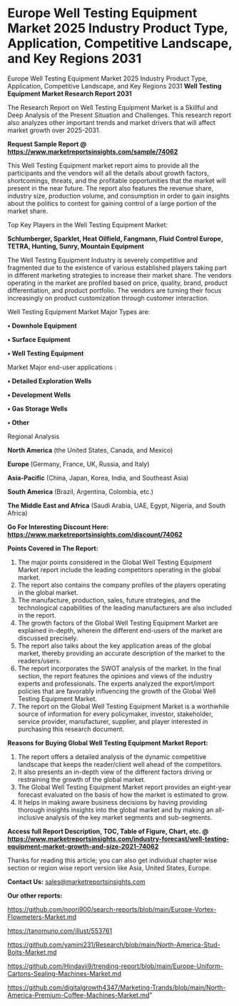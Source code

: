 # Europe Well Testing Equipment Market 2025 Industry Product Type, Application, Competitive Landscape, and Key Regions 2031
 Europe Well Testing Equipment Market 2025 Industry Product Type, Application, Competitive Landscape, and Key Regions 2031
<strong>Well Testing Equipment Market Research Report 2031</strong>

The Research Report on Well Testing Equipment Market is a Skillful and Deep Analysis of the Present Situation and Challenges. This research report also analyzes other important trends and market drivers that will affect market growth over 2025-2031.

<strong>Request Sample Report @ <a href=https://www.marketreportsinsights.com/sample/74062>https://www.marketreportsinsights.com/sample/74062</a></strong>

This Well Testing Equipment market report aims to provide all the participants and the vendors will all the details about growth factors, shortcomings, threats, and the profitable opportunities that the market will present in the near future. The report also features the revenue share, industry size, production volume, and consumption in order to gain insights about the politics to contest for gaining control of a large portion of the market share.

Top Key Players in the Well Testing Equipment Market:

<strong>Schlumberger, Sparklet, Heat Oilfield, Fangmann, Fluid Control Europe, TETRA, Hunting, Sunry, Mountain Equipment</strong>

The Well Testing Equipment Industry is severely competitive and fragmented due to the existence of various established players taking part in different marketing strategies to increase their market share. The vendors operating in the market are profiled based on price, quality, brand, product differentiation, and product portfolio. The vendors are turning their focus increasingly on product customization through customer interaction.

Well Testing Equipment Market Major Types are:

<strong>• Downhole Equipment

• Surface Equipment

• Well Testing Equipment</strong>

Market Major end-user applications :

<strong>• Detailed Exploration Wells

• Development Wells

• Gas Storage Wells

• Other</strong>

Regional Analysis

</u><strong><b>North America</b></strong> (the United States, Canada, and Mexico)

<strong><b>Europe </b></strong>(Germany, France, UK, Russia, and Italy)

<strong><b>Asia-Pacific</b></strong> (China, Japan, Korea, India, and Southeast Asia)

<strong><b>South America</b></strong> (Brazil, Argentina, Colombia, etc.)

<strong><b>The Middle East and Africa</b></strong> (Saudi Arabia, UAE, Egypt, Nigeria, and South Africa)

<strong>Go For Interesting Discount Here: <a href=https://www.marketreportsinsights.com/discount/74062>https://www.marketreportsinsights.com/discount/74062</a></strong>

<strong>Points Covered in The Report:</strong>
<ol>
  <li>The major points considered in the Global Well Testing Equipment Market report include the leading competitors operating in the global market.</li>
  <li>The report also contains the company profiles of the players operating in the global market.</li>
  <li>The manufacture, production, sales, future strategies, and the technological capabilities of the leading manufacturers are also included in the report.</li>
  <li>The growth factors of the Global Well Testing Equipment Market are explained in-depth, wherein the different end-users of the market are discussed precisely.</li>
  <li>The report also talks about the key application areas of the global market, thereby providing an accurate description of the market to the readers/users.</li>
  <li>The report incorporates the SWOT analysis of the market. In the final section, the report features the opinions and views of the industry experts and professionals. The experts analyzed the export/import policies that are favorably influencing the growth of the Global Well Testing Equipment Market.</li>
  <li>The report on the Global Well Testing Equipment Market is a worthwhile source of information for every policymaker, investor, stakeholder, service provider, manufacturer, supplier, and player interested in purchasing this research document.</li>
</ol>
<strong>Reasons for Buying Global Well Testing Equipment Market Report:</strong>

<ol>
  <li>The report offers a detailed analysis of the dynamic competitive landscape that keeps the reader/client well ahead of the competitors.</li>
  <li>It also presents an in-depth view of the different factors driving or restraining the growth of the global market.</li>
  <li>The Global Well Testing Equipment Market report provides an eight-year forecast evaluated on the basis of how the market is estimated to grow.</li>
  <li>It helps in making aware business decisions by having providing thorough insights insights into the global market and by making an all-inclusive analysis of the key market segments and sub-segments.</li>
</ol>
<strong>Access full Report Description, TOC, Table of Figure, Chart, etc. @ <a href=https://www.marketreportsinsights.com/industry-forecast/well-testing-equipment-market-growth-and-size-2021-74062>https://www.marketreportsinsights.com/industry-forecast/well-testing-equipment-market-growth-and-size-2021-74062</a></strong>


Thanks for reading this article; you can also get individual chapter wise section or region wise report version like Asia, United States, Europe.

<strong>Contact Us:</strong>
sales@marketreportsinsights.com

<strong>Our other reports:</strong>

<a href=https://github.com/noori900/search-reports/blob/main/Europe-Vortex-Flowmeters-Market.md>https://github.com/noori900/search-reports/blob/main/Europe-Vortex-Flowmeters-Market.md</a>

<a href=https://tanomuno.com/illust/553761>https://tanomuno.com/illust/553761</a>

<a href=https://github.com/yamini231/Research/blob/main/North-America-Stud-Bolts-Market.md>https://github.com/yamini231/Research/blob/main/North-America-Stud-Bolts-Market.md</a>

<a href=https://github.com/Hindavii9/trending-report/blob/main/Europe-Uniform-Cartons-Sealing-Machines-Market.md>https://github.com/Hindavii9/trending-report/blob/main/Europe-Uniform-Cartons-Sealing-Machines-Market.md</a>

<a href=https://github.com/digitalgrowth4347/Marketing-Trands/blob/main/North-America-Premium-Coffee-Machines-Market.md>https://github.com/digitalgrowth4347/Marketing-Trands/blob/main/North-America-Premium-Coffee-Machines-Market.md</a>"
